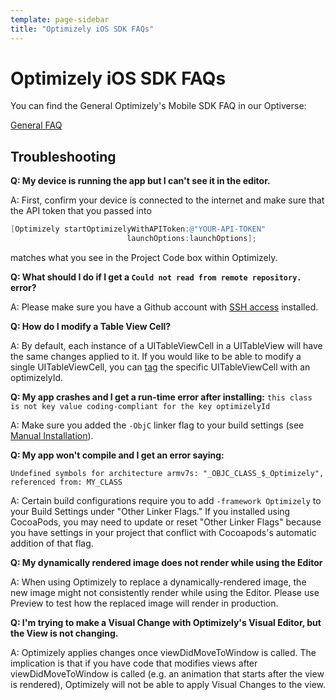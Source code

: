 ```yaml
---
template: page-sidebar
title: "Optimizely iOS SDK FAQs"
---
```


# <a name="FAQ"></a>Optimizely iOS SDK FAQs

You can find the General Optimizely's Mobile SDK FAQ in our Optiverse:

[General FAQ](https://help.optimizely.com/hc/en-us/articles/201893400)

## <a name="troubleshooting"></a>Troubleshooting
**<a name="cantseeappineditor"></a>Q: My device is running the app but I can't see it in the editor.**

A: First, confirm your device is connected to the internet and make sure that the API token that you passed into

```objective-c
[Optimizely startOptimizelyWithAPIToken:@"YOUR-API-TOKEN"
						  launchOptions:launchOptions];
```
matches what you see in the Project Code box within Optimizely.

**Q: What should I do if I get a `Could not read from remote repository.` error?**

A: Please make sure you have a Github account with [SSH access](https://help.github.com/articles/generating-ssh-keys) installed.

**<a name="tableview"></a>Q: How do I modify a Table View Cell?**

A: By default, each instance of a UITableViewCell in a UITableView will have the same changes applied to it.  If you would like to be able to modify a single UITableViewCell, you can [tag](#tag%20your%20views) the specific UITableViewCell with an optimizelyId.

**<a name="appcrash"></a>Q: My app crashes and I get a run-time error after installing:**
```this class is not key value coding-compliant for the key optimizelyId```

A: Make sure you added the `-ObjC` linker flag to your build settings (see [Manual Installation](#objc)).

**<a name="compileerror"></a>Q: My app won't compile and I get an error saying:**

```
Undefined symbols for architecture armv7s: "_OBJC_CLASS_$_Optimizely",
referenced from: MY_CLASS
```

A: Certain build configurations require you to add `-framework Optimizely` to your Build Settings under "Other Linker Flags." If you installed using CocoaPods, you may need to update or reset "Other Linker Flags" because you have settings in your project that conflict with Cocoapods's automatic addition of that flag.

**Q: My dynamically rendered image does not render while using the Editor**

A: When using Optimizely to replace a dynamically-rendered image, the new image might not consistently render while using the Editor. Please use Preview to test how the replaced image will render in production.

**<a name="visualeditorchange"></a>Q: I'm trying to make a Visual Change with Optimizely's Visual Editor, but the View is not changing.**

A: Optimizely applies changes once viewDidMoveToWindow is called.  The implication is that if you have code that modifies views after viewDidMoveToWindow is called (e.g. an animation that starts after the view is rendered), Optimizely will not be able to apply Visual Changes to the view.
